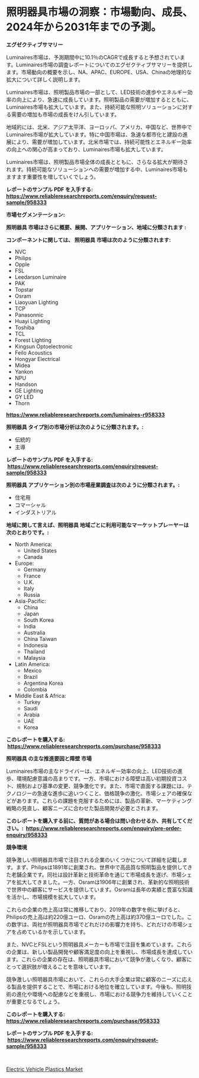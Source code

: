<p><h1>照明器具市場の洞察：市場動向、成長、2024年から2031年までの予測。</h1></p><p><strong>エグゼクティブサマリー</strong></p>
<p><p>Luminaires市場は、予測期間中に10.1％のCAGRで成長すると予想されています。Luminaires市場の調査レポートについてのエグゼクティブサマリーを提供します。市場動向の概要を示し、NA、APAC、EUROPE、USA、Chinaの地理的な拡大について詳しく説明します。</p><p>Luminaires市場は、照明製品市場の一部として、LED技術の進歩やエネルギー効率の向上により、急速に成長しています。照明製品の需要が増加するとともに、Luminaires市場も拡大しています。また、持続可能な照明ソリューションに対する需要の増加も市場の成長をけん引しています。</p><p>地域的には、北米、アジア太平洋、ヨーロッパ、アメリカ、中国など、世界中でLuminaires市場が拡大しています。特に中国市場は、急速な都市化と建設の進展により、需要が増加しています。北米市場では、持続可能性とエネルギー効率の向上への関心が高まっており、Luminaires市場も拡大しています。</p><p>Luminaires市場は、照明製品市場全体の成長とともに、さらなる拡大が期待されます。持続可能なソリューションへの需要が増加する中、Luminaires市場もますます重要性を増していくでしょう。</p></p>
<p><strong>レポートのサンプル PDF を入手する: <a href="https://www.reliableresearchreports.com/enquiry/request-sample/958333">https://www.reliableresearchreports.com/enquiry/request-sample/958333</a></strong></p>
<p><strong>市場セグメンテーション:</strong></p>
<p><strong> 照明器具 市場はさらに概要、展開、アプリケーション、地域に分類されます :</strong></p>
<p><strong>コンポーネントに関しては、 照明器具 市場は次のように分類されます: &nbsp;</strong></p>
<p><ul><li>NVC</li><li>Philips</li><li>Opple</li><li>FSL</li><li>Leedarson Luminaire</li><li>PAK</li><li>Topstar</li><li>Osram</li><li>Liaoyuan Lighting</li><li>TCP</li><li>Panasonnic</li><li>Huayi Lighting</li><li>Toshiba</li><li>TCL</li><li>Forest Lighting</li><li>Kingsun Optoelectronic</li><li>Feilo Acoustics</li><li>Hongyar Electrical</li><li>Midea</li><li>Yankon</li><li>NPU</li><li>Handson</li><li>GE Lighting</li><li>GY LED</li><li>Thorn</li></ul></p>
<p><strong><a href="https://www.reliableresearchreports.com/luminaires-r958333">https://www.reliableresearchreports.com/luminaires-r958333</a></strong></p>
<p><strong> 照明器具 タイプ別の市場分析は次のように分類されます。:</strong></p>
<p><ul><li>伝統的</li><li>主導</li></ul></p>
<p><strong>レポートのサンプル PDF を入手する: &nbsp;<a href="https://www.reliableresearchreports.com/enquiry/request-sample/958333">https://www.reliableresearchreports.com/enquiry/request-sample/958333</a></strong></p>
<p><strong> 照明器具 アプリケーション別の市場産業調査は次のように分類されます。:</strong></p>
<p><ul><li>住宅用</li><li>コマーシャル</li><li>インダストリアル</li></ul></p>
<p><strong>地域に関して言えば、照明器具 地域ごとに利用可能なマーケットプレーヤーは次のとおりです。:</strong></p>
<p><ul>
    <li>
        North America:
        <ul>
            <li>United States</li>
            <li>Canada</li>
        </ul>
    </li>
    <li>
        Europe:
        <ul>
            <li>Germany</li>
            <li>France</li>
            <li>U.K.</li>
            <li>Italy</li>
            <li>Russia</li>
        </ul>
    </li>
    <li>
        Asia-Pacific:
        <ul>
            <li>China</li>
            <li>Japan</li>
            <li>South Korea</li>
            <li>India</li>
            <li>Australia</li>
            <li>China Taiwan</li>
            <li>Indonesia</li>
            <li>Thailand</li>
            <li>Malaysia</li>
        </ul>
    </li>
    <li>
        Latin America:
        <ul>
            <li>Mexico</li>
            <li>Brazil</li>
            <li>Argentina Korea</li>
            <li>Colombia</li>
        </ul>
    </li>
    <li>
        Middle East & Africa:
        <ul>
            <li>Turkey</li>
            <li>Saudi</li>
            <li>Arabia</li>
            <li>UAE</li>
            <li>Korea</li>
        </ul>
    </li>
    </ul></p>
<p><strong>このレポートを購入する: &nbsp;<a href="https://www.reliableresearchreports.com/purchase/958333">https://www.reliableresearchreports.com/purchase/958333</a></strong></p>
<p><strong>照明器具 の主な推進要因と障壁 市場</strong></p>
<p><p>Luminaires市場の主なドライバーは、エネルギー効率の向上、LED技術の進歩、環境配慮意識の高まりです。一方、市場における障壁は高い初期投資コスト、規制および基準の変更、競争激化です。また、市場で直面する課題には、テクノロジーの急速な進歩に追いつくこと、価格競争の激化、市場シェアの確保などがあります。これらの課題を克服するためには、製品の革新、マーケティング戦略の見直し、顧客ニーズに合わせた製品開発が必要とされます。</p></p>
<p><strong>このレポートを購入する前に、質問がある場合は問い合わせるか、共有してください。:&nbsp; <a href="https://www.reliableresearchreports.com/enquiry/pre-order-enquiry/958333">https://www.reliableresearchreports.com/enquiry/pre-order-enquiry/958333</a></strong></p>
<p><strong>競争環境</strong></p>
<p><p>競争激しい照明器具市場で注目される企業のいくつかについて詳細を記載します。まず、Philipsは1891年に創業され、世界中で高品質な照明製品を提供してきた老舗企業です。同社は設計革新と技術革命を通じて市場成長を遂げ、市場シェアを拡大してきました。一方、Osramは1906年に創業され、革新的な照明技術で世界中の顧客にサービスを提供しています。Osramは長年の実績と豊富な知識を活かし、市場規模を拡大しています。</p><p>これらの企業の売上高は常に推移しており、2019年の数字を例に挙げると、Philipsの売上高は約220億ユーロ、Osramの売上高は約370億ユーロでした。この数字は、両社が照明器具市場でどれだけの影響力を持ち、どれだけの市場シェアを占めているかを示しています。</p><p>また、NVCとFSLという照明器具メーカーも市場で注目を集めています。これらの企業は、新しい製品開発や顧客満足度の向上を重視し、市場成長を達成しています。これらの企業の存在は、照明器具市場において競争が激しくなり、顧客にとって選択肢が増えることを意味しています。</p><p>競争激しい照明器具市場において、これらの大手企業は常に顧客のニーズに応える製品を提供することで、市場における地位を確立しています。今後も、照明技術の進化や環境への配慮などを重視し、市場における競争力を維持していくことが重要となるでしょう。</p></p>
<p><strong>このレポートを購入する: &nbsp; <a href="https://www.reliableresearchreports.com/purchase/958333">https://www.reliableresearchreports.com/purchase/958333</a></strong></p>
<p><strong>レポートのサンプル PDF を入手する: &nbsp;<a href="https://www.reliableresearchreports.com/enquiry/request-sample/958333">https://www.reliableresearchreports.com/enquiry/request-sample/958333</a></strong><strong></strong></p>
<p>&nbsp;</p>
<p><p><a href="https://full-wildebeest-80b.notion.site/Electric-Vehicle-Plastics-Market-Size-Global-Industry-Overview-Market-Segmentation-and-Forecast-2-054711968f4049a5916908e785825c43">Electric Vehicle Plastics Market</a></p></p>